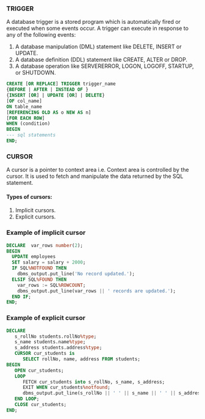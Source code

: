 ### TRIGGER
A database trigger is a stored program which is automatically fired or executed when some events occur. A trigger can execute in response to any of the following events:
1. A database manipulation (DML) statement like DELETE, INSERT or UPDATE.
2. A database definition (DDL) statement like CREATE, ALTER or DROP.
3. A database operation like SERVERERROR, LOGON, LOGOFF, STARTUP, or SHUTDOWN.

```sql
CREATE [OR REPLACE] TRIGGER trigger_name
{BEFORE | AFTER | INSTEAD OF }
{INSERT [OR] | UPDATE [OR] | DELETE}
[OF col_name]
ON table_name
[REFERENCING OLD AS o NEW AS n]
[FOR EACH ROW]
WHEN (condition)
BEGIN
--- sql statements
END;
```

### CURSOR
A cursor is a pointer to context area i.e. Context area is controlled by the cursor. It is used to fetch and manipulate the data returned by the SQL statement.

#### Types of cursors:
1. Implicit cursors.
2. Explicit cursors.

### Example of implicit cursor

```sql
DECLARE  var_rows number(2);
BEGIN
  UPDATE employees 
  SET salary = salary + 2000;
  IF SQL%NOTFOUND THEN
    dbms_output.put_line('No record updated.');
  ELSIF SQL%FOUND THEN
    var_rows := SQL%ROWCOUNT;
    dbms_output.put_line(var_rows || ' records are updated.');
  END IF; 
END;
```

### Example of explicit cursor

```sql
DECLARE
   s_rollNo students.rollNo%type;
   s_name students.name%type;
   s_address students.address%type;
   CURSOR cur_students is
      SELECT rollNo, name, address FROM students;
BEGIN
   OPEN cur_students;
   LOOP
      FETCH cur_students into s_rollNo, s_name, s_address;
      EXIT WHEN cur_students%notfound;
      dbms_output.put_line(s_rollNo || ' ' || s_name || ' ' || s_address);
   END LOOP;
   CLOSE cur_students;
END;
```

